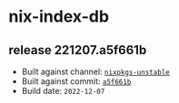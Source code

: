 # nix-index-db
## release 221207.a5f661b
- Built against channel: [`nixpkgs-unstable`](https://github.com/nixos/nixpkgs/tree/nixpkgs-unstable)
- Built against commit: [`a5f661b`](https://github.com/NixOS/nixpkgs/commit/a5f661b80e4c163510a5013b585a040a5c7ef55e)
- Build date: `2022-12-07`
